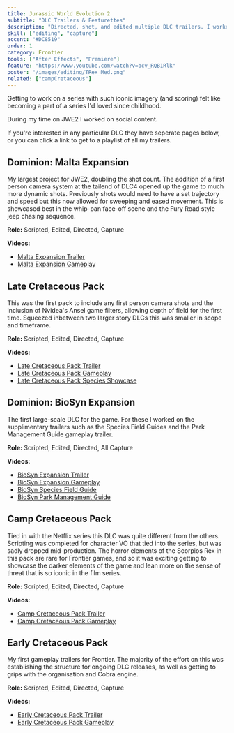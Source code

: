 ```yaml
---
title: Jurassic World Evolution 2
subtitle: "DLC Trailers & Featurettes"
description: "Directed, shot, and edited multiple DLC trailers. I worked on JWE2 across it's initial release and first five DLCs."
skill: ["editing", "capture"]
accent: "#DC8519"
order: 1
category: Frontier
tools: ["After Effects", "Premiere"]
feature: "https://www.youtube.com/watch?v=bcv_RQB1Rlk"
poster: "/images/editing/TRex_Med.png"
related: ["campCretaceous"]
---
```


Getting to work on a series with such iconic imagery (and scoring) felt like becoming a part of a series I'd loved since childhood.

During my time on JWE2 I worked on social content.

If you're interested in any particular DLC they have seperate pages below, or you can click a link to get to a playlist of all my trailers.

## Dominion: Malta Expansion

My largest project for JWE2, doubling the shot count. The addition of a first person camera system at the tailend of DLC4 opened up the game to much more dynamic shots. Previously shots would need to have a set trajectory and speed but this now allowed for sweeping and eased movement. This is showcased best in the whip-pan face-off scene and the Fury Road style jeep chasing sequence.

**Role:** Scripted, Edited, Directed, Capture

**Videos:**

- [Malta Expansion Trailer](https://www.youtube.com/watch?v=bcv_RQB1Rlk)
- [Malta Expansion Gameplay](https://www.youtube.com/watch?v=ZwD3YaPV7-o)

## Late Cretaceous Pack

This was the first pack to include any first person camera shots and the inclusion of Nvidea's Ansel game filters, allowing depth of field for the first time. Squeezed inbetween two larger story DLCs this was smaller in scope and timeframe.

**Role:** Scripted, Edited, Directed, Capture

**Videos:**

- [Late Cretaceous Pack Trailer](https://www.youtube.com/watch?v=Y0BTMaakHLk)
- [Late Cretaceous Pack Gameplay](https://www.youtube.com/watch?v=vsEjnSl0oWQ)
- [Late Cretaceous Pack Species Showcase](https://www.youtube.com/watch?v=ShJ06OSd8lE)

## Dominion: BioSyn Expansion

The first large-scale DLC for the game. For these I worked on the supplimentary trailers such as the Species Field Guides and the Park Management Guide gameplay trailer.

**Role:** Scripted, Edited, Directed, All Capture

**Videos:**

- [BioSyn Expansion Trailer](https://www.youtube.com/watch?v=AJXxjzBw5x0)
- [BioSyn Expansion Gameplay](https://www.youtube.com/watch?v=gUrRHlW9Rio)
- [BioSyn Species Field Guide](https://www.youtube.com/watch?v=8N5ZAWEW2JE)
- [BioSyn Park Management Guide](https://www.youtube.com/watch?v=3UCNT7voFJI)

## Camp Cretaceous Pack

Tied in with the Netflix series this DLC was quite different from the others. Scripting was completed for character VO that tied into the series, but was sadly dropped mid-production. The horror elements of the Scorpios Rex in this pack are rare for Frontier games, and so it was exciting getting to showcase the darker elements of the game and lean more on the sense of threat that is so iconic in the film series.

**Role:** Scripted, Edited, Directed, Capture

**Videos:**

- [Camp Cretaceous Pack Trailer](https://www.youtube.com/watch?v=4X-NN_UaQkU)
- [Camp Cretaceous Pack Gameplay](https://www.youtube.com/watch?v=4xTy-z87idU)

## Early Cretaceous Pack

My first gameplay trailers for Frontier. The majority of the effort on this was establishing the structure for ongoing DLC releases, as well as getting to grips with the organisation and Cobra engine.

**Role:** Scripted, Edited, Directed, Capture

**Videos:**

- [Early Cretaceous Pack Trailer](https://www.youtube.com/watch?v=G2tgq0Dmaqs)
- [Early Cretaceous Pack Gameplay](https://www.youtube.com/watch?v=bW1UnZDzcd0)
